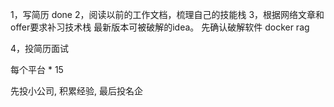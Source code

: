1，写简历 done
2，阅读以前的工作文档，梳理自己的技能栈
3，根据网络文章和offer要求补习技术栈
最新版本可被破解的idea。 先确认破解软件
docker
rag

4，投简历面试

每个平台 * 15

先投小公司, 积累经验, 最后投名企
